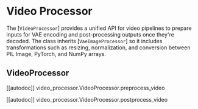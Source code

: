 <!--Copyright 2025 The HuggingFace Team. All rights reserved.

Licensed under the Apache License, Version 2.0 (the "License"); you may not use this file except in compliance with
the License. You may obtain a copy of the License at

http://www.apache.org/licenses/LICENSE-2.0

Unless required by applicable law or agreed to in writing, software distributed under the License is distributed on
an "AS IS" BASIS, WITHOUT WARRANTIES OR CONDITIONS OF ANY KIND, either express or implied. See the License for the
specific language governing permissions and limitations under the License.
-->

# Video Processor

The [`VideoProcessor`] provides a unified API for video pipelines to prepare inputs for VAE encoding and post-processing outputs once they're decoded. The class inherits [`VaeImageProcessor`] so it includes transformations such as resizing, normalization, and conversion between PIL Image, PyTorch, and NumPy arrays.

## VideoProcessor

[[autodoc]] video_processor.VideoProcessor.preprocess_video

[[autodoc]] video_processor.VideoProcessor.postprocess_video
